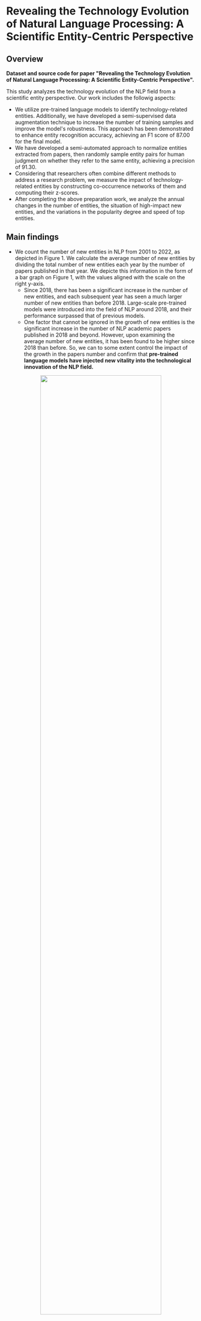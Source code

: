 # Revealing the Technology Evolution of Natural Language Processing: A Scientific Entity-Centric Perspective

## Overview

**Dataset and source code for paper "Revealing the Technology Evolution of Natural Language Processing: A Scientific Entity-Centric Perspective".**

This study analyzes the technology evolution of the NLP field from a scientific entity perspective. Our work includes the followig aspects:
  - We utilize pre-trained language models to identify technology-related entities. Additionally, we have developed a semi-supervised data augmentation technique to increase the number of training samples and improve the model's robustness. This approach has been demonstrated to enhance entity recognition accuracy, achieving an F1 score of 87.00 for the final model.
  - We have developed a semi-automated approach to normalize entities extracted from papers, then randomly sample entity pairs for human judgment on whether they refer to the same entity, achieving a precision of 91.30.
  - Considering that researchers often combine different methods to address a research problem, we measure the impact of technology-related entities by constructing co-occurrence networks of them and computing their z-scores.
  - After completing the above preparation work, we analyze the annual changes in the number of entities, the situation of high-impact new entities, and the variations in the popularity degree and speed of top entities.

## Main findings
  - We count the number of new entities in NLP from 2001 to 2022, as depicted in Figure 1. We calculate the average number of new entities by dividing the total number of new entities each year by the number of papers published in that year. We depicte this information in the form of a bar graph on Figure 1, with the values aligned with the scale on the right y-axis.
    - Since 2018, there has been a significant increase in the number of new entities, and each subsequent year has seen a much larger number of new entities than before 2018. Large-scale pre-trained models were introduced into the field of NLP around 2018, and their performance surpassed that of previous models.
    - One factor that cannot be ignored in the growth of new entities is the significant increase in the number of NLP academic papers published in 2018 and beyond. However, upon examining the average number of new entities, it has been found to be higher since 2018 than before. So, we can to some extent control the impact of the growth in the papers number and confirm that <b>pre-trained language models have injected new vitality into the technological innovation of the NLP field.</b>
<div align="center">
<img src="https://github.com/ZH-heng/IMG/blob/main/technology_evolution/new_ent.png" width=80% height=80%/>
</div>
<div align="center"><b>Figure 1. Number of new technology-related entities each year</b></div>

   - We plotted Figure 2 to examine the z-score evolution of the top 10 entities with the highest impact after their introduction into the NLP domain. It reveals that pre-trained language models, exemplified by BERT and Transformer, have become mainstream in recent years. Unlike the impact evolution patterns of the other eight method entities, the impact of Wikipedia dataset and BLEU metric has continued to rise in the long term.
<div align="center">
<img src="https://github.com/ZH-heng/IMG/blob/main/technology_evolution/top10_ents.png" width=80% height=80%/>
</div>
<div align="center"><b>Figure 2. z-score evolution of high-impact entities</b></div>

   - We accumulate the z-scores of the top 100 high-impact new entities in different periods. As shown in Figure 3, <b>in recent years, the popularity of high-impact new technologies has far surpassed that of the past.</b>
<div align="center">
<img src="https://github.com/ZH-heng/IMG/blob/main/technology_evolution/cumulative_z.png" width=80% height=80%/>
</div>
<div align="center"><b>Figure 3. Cumulative z-score of top new entities in the N-th year after their appearance</b></div>

   - The average time for new entities to reach a z-score>2.5 for different periods is presented in Figure 4. We can observe that the time required for top new entities to attain high impact is decreasing over time. <b>The popularity speed of high-impact new entities is accelerating.</b>
<div align="center">
<img src="https://github.com/ZH-heng/IMG/blob/main/technology_evolution/avg_year.png" width=60% height=60%/>
</div>
<div align="center"><b>Figure 4. Average years for new entities to reach z-score>2.5 in different periods</b></div>

## Directory structure

<pre>
technology_evolution                               Root directory
├── Code                                           Source code folder
│   ├── entity-normalization.ipynb                 Source code for entity normalization
│   ├── ner-base.py                                Source code for baseline models
│   ├── ner-cascade.py                             Source code for the SciBERT+BiLSTM(cascade) model
│   └── z-score_calculation.ipynb                  Source code for calculating impact of entities
├── Dataset                                        Dataset folder
│   ├── mapping-list.txt                           "abbreviation-full name" mapping dictionary for entities
│   ├── mdmt.parquet                               Our annotated dataset
│   ├── paper-ents.parquet                         Extracted entities of papers
│   ├── pid2conf.txt                               Dictionary of paper_id to its conference
│   ├── remove-words.txt                           Words with little semantic contribution
│   ├── scierc.parquet                             Open dataset SciERC
│   ├── tdm.parquet                                Open dataset TDM
│   └── top-ents.csv                               Full list of high-impact entities
└── README.md
</pre>

## Dataset Discription

This study encompasses three datasets: our self-annotated dataset and two open datasets, namely SciERC and TDM.

  - <code>./Dataset/mdmt.parquet</code>  Parquet format. Our self-annotated dataset. As further research is required, we make available a portion of the data which includes 500 training samples, 100 validation samples, 100 test samples, and 2493 samples of data augmentation.This dataset comprises three fields, namely 'word', 'label', and 'type'. The field 'type' is used to differentiate the trainset, validset, and testset. The entities we annotated consist of four types: method, dataset, metric, and tool.
<br/><code>'word': ['According', 'to', 'Chen', 'et', 'al', '.', '(', '2016', ')', ',', 'Bilinear', 'outperforms', 'multi-layer', 'forward', 'neural', 'networks', 'in', 'relevance', 'measurement', '.']</code>
<br/><code>'label': ['O', 'O', 'O', 'O', 'O', 'O', 'O', 'O', 'O', 'O', 'S-Method', 'O', 'B-Method', 'I-Method', 'I-Method', 'E-Method', 'O', 'O', 'O', 'O']</code>
<br/><code>'type': 'train'</code>

  - <code>./Dataset/scierc.parquet</code>  The open dataset SciERC, consists of six entity types, namely, Task, Method, Metric, Material, Other-ScientificTerm, and Generic. In total, it contains 2687 sentences. We additionally generated 1861 sentences using semi-supervised data augmentation techniques based on the training set.

  - <code>./Dataset/tdm.parquet</code>  The open dataset TDM, defining three types of entities: Task, Dataset, and Metric. In total, it contains 2010 sentences. We additionally generated 1371 sentences using semi-supervised data augmentation techniques based on the training set.

## Quick Start

  - <b>Technology-related entity recognition</b>
    - <code>python ./Code/ner-cascade.py</code>  Execute this command to run our best model: SciBERT+BiLSTM(cascade).
    - <code>python ./Code/ner-base.py</code>  Execute this command to run baseline models. Please utilize various pre-trained models by configuring the parameters in the <code>Config</code> class.

  - <b>Entity normalization</b>
    - <code>./Code/entity-normalization.ipynb</code>  Execute the program step by step in a Jupyter Notebook. Normalizing entities based on edit distance similarity and hierarchical clustering. The relevant resources can be found in the <code>Dataset</code> folder.
    - A total of 534,500 entities were extracted, and the number of entities after normalization was 268,392.  Subsequently, we filtered out entities with an annual frequency of less than 5, and ultimately obtained 37,624 valid technology-related entities. Each valid entity corresponds to a cluster in the clustering result. To verify the effectiveness of entity normalization, we randomly selected 1000 pairs of entities from these entity clusters and manually judged whether they belonged to the same entity. The precision metric, calculated based on the human reviews and the normalization results, was 91.30.

  - <b>z-score calculation</b>
    - <code>./Code/z-score_calculation.ipynb</code>  Execute the program step by step in a Jupyter Notebook. After completing entity normalization, the co-occurrence networks are constructed based on papers for each year, and the z-scores of entities are calculated to measure their impact.The relevant resources can be found in the <code>Dataset</code> folder.

## Evaluation of entity recognition

  - Evaluation of models on our annotated dataset

|Model|P|R|F1|
|-|-|-|-|
|BERT|83.64|85.92|84.77|
|BERT+CRF|84.10|84.45|84.28|
|RoBERTa|85.84|81.51|83.62|
|RoBERTa+CRF|83.86|82.98|83.42|
|T5|84.41|85.29|84.85|
|T5+ CRF|85.08|85.08|85.08|
|SciBERT|85.95|86.13|86.04|
|SciBERT+CRF|83.53|87.39|85.42|
|SciBERT+BiLSTM (cascade)|86.22|86.76|86.49|
|SciBERT+BiLSTM (cascade)+data_aug|86.82|87.18|**87.00**|

  - Evaluation on SciERC and TDM dataset

<table>
    <tr>
        <td><b>Dataset</b></td>
        <td><b>Authors</b></td>
        <td><b>Model</b></td>
        <td><b>P</b></td>
        <td><b>R</b></td>
        <td><b>F1</b></td>
    </tr>
    <tr>
        <td rowspan="5">SciERC</td>
        <td>Luan et al. (2018)</td>
        <td>SCIIE</td>
        <td>67.2</td>
        <td>61.5</td>
        <td>64.2</td>
    </tr>
    <tr>
        <td>Zhong and Chen (2021)</td>
        <td>PURE</td>
        <td></td>
        <td></td>
        <td>68.9</td>
    </tr>
    <tr>
        <td>Eberts and Ulges (2021)</td>
        <td>SpERT</td>
        <td>70.87</td>
        <td>69.79</td>
        <td>70.33</td>
    </tr>
    <tr>
        <td>Zaratiana et al. (2022)</td>
        <td>Hierarchical Transformer</td>
        <td>67.99</td>
        <td>74.11</td>
        <td><b>70.91</b></td>
    </tr>
    <tr>
        <td>Our</td>
        <td>SciBERT+BiLSTM (cascade)+data_aug</td>
        <td>66.95</td>
        <td>71.49</td>
        <td>69.14</td>
    </tr>
    <tr>
        <td rowspan="3">TDM</td>
        <td>Hou et al. (2021)</td>
        <td>SCIIE</td>
        <td>67.17</td>
        <td>58.27</td>
        <td>62.4</td>
    </tr>
    <tr>
        <td>Zaratiana et al. (2022)</td>
        <td>Hierarchical Transformer</td>
        <td>65.56</td>
        <td>70.21</td>
        <td>67.81</td>
    </tr>
    <tr>
        <td>Our</td>
        <td>SciBERT+BiLSTM (cascade)+data_aug</td>
        <td>68.84</td>
        <td>70.73</td>
        <td><b>69.77</b></td>
    </tr>
</table>

## High-impact technology-related entities

Entities with z-scores exceeding 2.5 are defined as high-impact technology-related entities. Since 2001, 179 high-impac new entities have emerged in the NLP field, and their complete list can be found in the file <code>./Dataset/top-ents.csv</code>.

  - The top 5 entities for each type are as follows:

<table>
    <tr>
        <td><b>Type</b></td>
        <td><b>Entity</b></td>
        <td><b>z-score</b></td>
        <td><b>Type</b></td>
        <td><b>Entity</b></td>
        <td><b>z-score</b></td>
    </tr>
    <tr>
        <td rowspan="5">Method</td>
        <td>BERT</td>
        <td>43.3138</td>
        <td rowspan="5">Metric</td>
        <td>BLEU</td>
        <td>15.9303</td>
    </tr>
    <tr>
        <td>Transformer</td>
        <td>34.6696</td>
        <td>Cross-Entropy</td>
        <td>13.1292</td>
    </tr>
    <tr>
        <td>LSTM</td>
        <td>28.8231</td>
        <td>ROUGE</td>
        <td>7.8905</td>
    </tr>
    <tr>
        <td>Attention Mechanism</td>
        <td>26.2604</td>
        <td>Fluency</td>
        <td>6.9009</td>
    </tr>
    <tr>
        <td>Adam</td>
        <td>20.3561</td>
        <td>Standard Deviation</td>
        <td>6.1762</td>
    </tr>
    <tr>
        <td rowspan="5">Dataset</td>
        <td>Wikipedia</td>
        <td>17.4187</td>
        <td rowspan="5">Tool</td>
        <td>PyTorch</td>
        <td>6.1565</td>
    </tr>
    <tr>
        <td>MNLI</td>
        <td>6.7163</td>
        <td>MOSES</td>
        <td>5.3327</td>
    </tr>
    <tr>
        <td>SQuAD</td>
        <td>5.783</td>
        <td>GIZA++</td>
        <td>5.2089</td>
    </tr>
    <tr>
        <td>Twitter</td>
        <td>5.3056</td>
        <td>TensorFlow</td>
        <td>3.563</td>
    </tr>
    <tr>
        <td>SST-2</td>
        <td>5.2605</td>
        <td>Stanford Parser</td>
        <td>3.2967</td>
    </tr>
</table>

## Dependency packages
System environment is set up according to the following configuration:
- pytorch 2.0.1
- transformers 4.28.1
- pandas 2.0.0
- pytorch-crf 0.7.2
- tqdm 4.65.0
- loguru 0.7.0
- fasttext 0.9.2
- flashtext 2.7
- nltk 3.8.1
- thefuzz 0.19.0
- numpy 1.24.1

## Citation
Please cite the following paper if you use this code and dataset in your work.
    
>Heng Zhang, Chengzhi Zhang\*, Yuzhuo Wang. Revealing the Technology Evolution of Natural Language Processing: A Scientific Entity-Centric Perspective. ***Information Processing and Management***, 2023 (Under Review).
